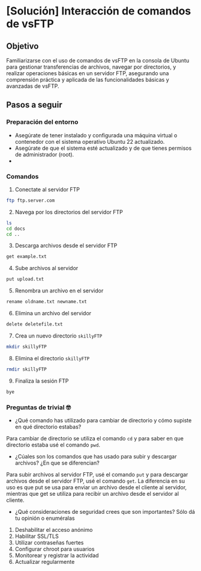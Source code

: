 # [Solución] Interacción de comandos de vsFTP

## Objetivo

Familiarizarse con el uso de comandos de vsFTP en la consola de Ubuntu para gestionar transferencias de archivos, navegar por directorios, y realizar operaciones básicas en un servidor FTP, asegurando una comprensión práctica y aplicada de las funcionalidades básicas y avanzadas de vsFTP.

## Pasos a seguir

### Preparación del entorno

- Asegúrate de tener instalado y configurada una máquina virtual o contenedor con el sistema operativo Ubuntu 22 actualizado.
- Asegúrate de que el sistema esté actualizado y de que tienes permisos de administrador (root).
- 

### Comandos

1. Conectate al servidor FTP

~~~sh
ftp ftp.server.com
~~~

2. Navega por los directorios del servidor FTP

~~~sh
ls
cd docs
cd ..
~~~

3. Descarga archivos desde el servidor FTP

~~~sh
get example.txt
~~~

4. Sube archivos al servidor

~~~sh
put upload.txt
~~~

5. Renombra un archivo en el servidor

~~~sh
rename oldname.txt newname.txt

~~~

6. Elimina un archivo del servidor

~~~sh
delete deletefile.txt

~~~

7. Crea un nuevo directorio `skillyFTP`

~~~sh
mkdir skillyFTP


~~~

8. Elimina el directorio `skillyFTP`

~~~sh
rmdir skillyFTP

~~~

9.  Finaliza la sesión FTP

~~~sh
bye

~~~

### Preguntas de trivial 🤓

- ¿Qué comando has utilizado para cambiar de directorio y cómo supiste en qué directorio estabas?

Para cambiar de directorio se utiliza el comando `cd` y para saber en que directorio estaba usé el comando `pwd`.

- ¿Cúales son los comandos que has usado para subir y descargar archivos? ¿En que se diferencian?

Para subir archivos al servidor FTP, usé el comando `put` y para descargar archivos desde el servidor FTP, usé el comando `get`.
La diferencia en su uso es que put se usa para enviar un archivo desde el cliente al servidor, mientras que get se utiliza para recibir un archivo desde el servidor al cliente.

- ¿Qué consideraciones de seguridad crees que son importantes? Sólo dá tu opinión o enuméralas
1. Deshabilitar el acceso anónimo
2. Habilitar SSL/TLS
3. Utilizar contraseñas fuertes
4. Configurar chroot para usuarios
5. Monitorear y registrar la actividad
6. Actualizar regularmente